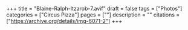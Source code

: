 +++
title = "Blaine-Ralph-Itzarob-7.avif"
draft = false
tags = ["Photos"]
categories = ["Circus Pizza"]
pages = [""]
description = ""
citations = ["https://archive.org/details/img-6071-2"]
+++
